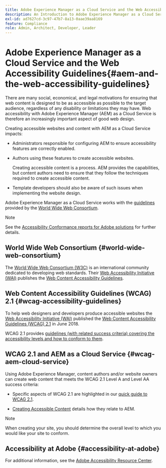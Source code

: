 ```yaml
---
title: Adobe Experience Manager as a Cloud Service and the Web Accessibility Guidelines
description: An Introduction to Adobe Experience Manager as a Cloud Service and the Web Accessibility Guidelines
exl-id: ad7627cd-3c97-47b7-8a13-0aae39aa8169
feature: Compliance
role: Admin, Architect, Developer, Leader
---
```

# Adobe Experience Manager as a Cloud Service and the Web Accessibility Guidelines{#aem-and-the-web-accessibility-guidelines}
 
There are many social, economical, and legal motivations for ensuring that web content is designed to be as accessible as possible to the target audience, regardless of any disability or limitations they may have. Web accessibility with Adobe Experience Manager (AEM) as a Cloud Service is therefore an increasingly important aspect of good web design.
 
Creating accessible websites and content with AEM as a Cloud Service impacts:
 
* Administrators responsible for configuring AEM to ensure accessibility features are correctly enabled.
 
* Authors using these features to create accessible websites.
 
  Creating accessible content is a process. AEM provides the capabilities, but content authors need to ensure that they follow the techniques required to create accessible content.
 
* Template developers should also be aware of such issues when implementing the website design.
 
Adobe Experience Manager as a Cloud Service works with the [guidelines](#wcag-accessibility-guidelines) provided by the [World Wide Web Consortium](#world-wide-web-consortium). 

>[!NOTE]
>
>See the [Accessibility Conformance reports for Adobe solutions](https://www.adobe.com/accessibility/compliance.html) for further details.

## World Wide Web Consortium {#world-wide-web-consortium}
 
The [World Wide Web Consortium (W3C)](https://www.w3.org/) is an international community dedicated to developing web standards. Their [Web Accessibility Initiative (WAI)](https://www.w3.org/WAI/) publishes the [Web Content Accessibility Guidelines](#wcag-accessibility-guidelines).

## Web Content Accessibility Guidelines (WCAG) 2.1 {#wcag-accessibility-guidelines}

To help web designers and developers produce accessible websites the [Web Accessibility Initiative (WAI)](https://www.w3.org/WAI/) published the [Web Content Accessibility Guidelines (WCAG) 2.1](https://www.w3.org/TR/WCAG/) in June 2018.

WCAG 2.1 provides [guidelines (with related success criteria) covering the accessibility levels and how to conform to them](https://www.w3.org/TR/WCAG/#conformance).
 
## WCAG 2.1 and AEM as a Cloud Service {#wcag-aem-cloud-service}

Using Adobe Experience Manager, content authors and/or website owners can create web content that meets the WCAG 2.1 Level A and Level AA success criteria:
 
* Specific aspects of WCAG 2.1 are highlighted in our [quick guide to WCAG 2.1](/help/compliance/accessibility/quick-guide-wcag.md).
 
* [Creating Accessible Content](/help/sites-cloud/authoring/page-editor/accessible-content.md) details how they relate to AEM. 
 
>[!NOTE]
>
>When creating your site, you should determine the overall level to which you would like your site to conform.
 
<!--
* [Configuring the Rich Text Editor for Producing Accessible Sites](/help/sites-administering/rte-accessible-content.md)
  Guidelines on how administrators can configure AEM for producing accessible content.
-->

<!--
* [Accessibility in Assets](/help/assets/accessibility.md)
* [Creating Accessible Adaptive Forms](/help/forms/using/creating-accessible-adaptive-forms.md)
  Adobe Experience Manager (AEM) includes several features and capabilities that enhance the usability of adaptive forms for users with different abilities. The solution also assists form authors in creating accessible adaptive forms.
-->
 
## Accessibility at Adobe {#accessibility-at-adobe}
 
For additional information, see the [Adobe Accessibility Resource Center](https://www.adobe.com/accessibility/).
